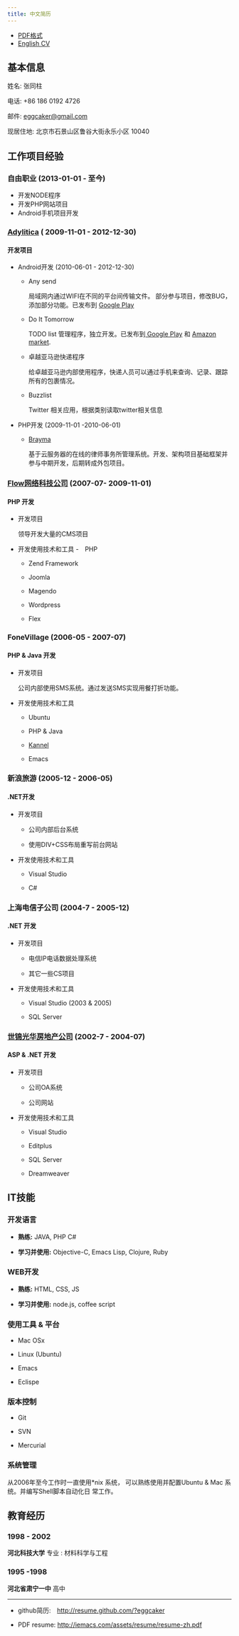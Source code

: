 ```yaml
---
title: 中文简历
---
```


- [PDF格式](./resume-zh.pdf)
- [English CV](./index.html)

## 基本信息

姓名: 张同柱

电话: +86 186 0192 4726

邮件: eggcaker@gmail.com

现居住地: 北京市石景山区鲁谷大街永乐小区 10040


## 工作项目经验
### 自由职业 (2013-01-01 - 至今)

-  开发NODE程序
-  开发PHP网站项目
-  Android手机项目开发

### [Adylitica](http://adylitica.com) ( 2009-11-01 - 2012-12-30)

#### 开发项目

-   Android开发 (2010-06-01 - 2012-12-30)
    
    -   Any send 
        
        局域网内通过WIFI在不同的平台间传输文件。
        部分参与项目，修改BUG，添加部分功能。已发布到 [Google Play](https://play.google.com/store/apps/details?id=adylitica.android.anysend&feature=search_result#?t=W251bGwsMSwxLDEsImFkeWxpdGljYS5hbmRyb2lkLmFueXNlbmQiXQ..)
    
    -   Do It Tomorrow
        
        TODO list 管理程序，独立开发。已发布到[ Google Play](https://play.google.com/store/apps/details?id=com.adylitica.android.DoItTomorrow) 和 [Amazon market](http://www.amazon.com/Adylitica-Inc-Do-It-Tomorrow/dp/B008MB2MA0/ref=sr_1_2?s=mobile-apps&ie=UTF8&qid=1344866579&sr=1-2&keywords=do+it+tomorrow).
    
    -   卓越亚马逊快递程序
        
        给卓越亚马逊内部使用程序，快递人员可以通过手机来查询、记录、跟踪所有的包裹情况。
    
    -   Buzzlist 
        
        Twitter 相关应用，根据类别读取twitter相关信息

-   PHP开发 (2009-11-01 -2010-06-01)
    
    -   [Brayma](http://www.brayma.com/home.html)
        
        基于云服务器的在线的律师事务所管理系统。开发、架构项目基础框架并参与中期开发，后期转成外包项目。

### [Flow网络科技公司](http://flow.asia) (2007-07- 2009-11-01)

#### PHP 开发

-   开发项目
    
    领导开发大量的CMS项目

-   开发使用技术和工具
    -　PHP
    
    -   Zend Framework
    
    -   Joomla
    
    -   Magendo
    
    -   Wordpress
    
    -   Flex

### FoneVillage (2006-05 - 2007-07)

#### PHP & Java 开发

-   开发项目
    
    公司内部使用SMS系统。通过发送SMS实现用餐打折功能。

-   开发使用技术和工具
    
    -   Ubuntu
    
    -   PHP & Java
    
    -   [Kannel](http://www.kannel.org/)
    
    -   Emacs

### 新浪旅游 (2005-12 - 2006-05)

#### .NET开发

-   开发项目
    
    -   公司内部后台系统
    
    -   使用DIV+CSS布局重写前台网站

-   开发使用技术和工具
    
    -   Visual Studio
    
    -   C#

### 上海电信子公司 (2004-7 - 2005-12)

#### .NET 开发

-   开发项目 
    
    -   电信IP电话数据处理系统
    
    -   其它一些CS项目

-   开发使用技术和工具 
    
    -   Visual Studio (2003 & 2005)
    
    -   SQL Server

### [世锦光华房地产公司](http://www.dhcoffice.com/) (2002-7 - 2004-07)

#### ASP & .NET 开发

-   开发项目 
    
    -   公司OA系统
    
    -   公司网站

-   开发使用技术和工具
    
    -   Visual Studio
    
    -   Editplus
    
    -   SQL Server
    
    -   Dreamweaver

## IT技能

### 开发语言

-   **熟练:** JAVA, PHP C#

-   **学习并使用:** Objective-C, Emacs Lisp, Clojure, Ruby

### WEB开发

-   **熟练:** HTML, CSS, JS

-   **学习并使用:** node.js, coffee script

### 使用工具 & 平台

-   Mac OSx

-   Linux (Ubuntu)

-   Emacs

-   Eclispe

### 版本控制

-   Git

-   SVN

-   Mercurial

### 系统管理

从2006年至今工作时一直使用\*nix 系统， 可以熟练使用并配置Ubuntu & Mac 系统。并编写Shell脚本自动化日
常工作。

## 教育经历

### 1998 - 2002

**河北科技大学** 
专业 : 材料科学与工程

### 1995 -1998

**河北省肃宁一中** 高中

<hr/>

- github简历:　<http://resume.github.com/?eggcaker>

- PDF resume: <http://iemacs.com/assets/resume/resume-zh.pdf>

